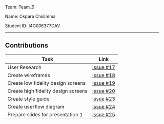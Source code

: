 Team: Team_6

Name: Okpara Chidimma

Student ID: I4G006377DAV

<hr />

## Contributions

| Task | Link |
|------|------|
| User Research | [issue #17](https://github.com/zuri-training/team-6-auth-wiki/issues/17) |
| Create wireframes | [issue #18](https://github.com/zuri-training/team-6-auth-wiki/issues/18) |
| Create low fidelity design screens | [issue #19](https://github.com/zuri-training/team-6-auth-wiki/issues/19) |
| Create high fidelity design screens | [issue #20](https://github.com/zuri-training/team-6-auth-wiki/issues/20) |
| Create style guide | [issue #23](https://github.com/zuri-training/team-6-auth-wiki/issues/23) |
| Create userflow diagram | [issue #24](https://github.com/zuri-training/team-6-auth-wiki/issues/24) |
| Prepare slides for presentation 1 | [issue #25](https://github.com/zuri-training/team-6-auth-wiki/issues/25) |
